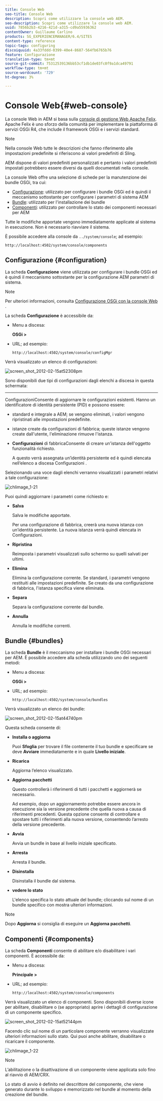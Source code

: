 ```yaml
---
title: Console Web
seo-title: Console Web
description: Scopri come utilizzare la console web AEM.
seo-description: Scopri come utilizzare la console web AEM.
uuid: 7856b2b3-4216-421d-a315-cd9a55936362
contentOwner: Guillaume Carlino
products: SG_EXPERIENCEMANAGER/6.4/SITES
content-type: reference
topic-tags: configuring
discoiquuid: 4a33fddd-0399-40e4-8687-564fb6765b76
feature: Configurazione
translation-type: tm+mt
source-git-commit: 75312539136bb53cf1db1de03fc0f9a1dca49791
workflow-type: tm+mt
source-wordcount: '729'
ht-degree: 3%

---
```



# Console Web{#web-console}

La console Web in AEM si basa sulla [console di gestione Web Apache Felix](https://felix.apache.org/documentation/subprojects/apache-felix-web-console.html). Apache Felix è uno sforzo della comunità per implementare la piattaforma di servizi OSGi R4, che include il framework OSGi e i servizi standard.

>[!NOTE]
>
>Nella console Web tutte le descrizioni che fanno riferimento alle impostazioni predefinite si riferiscono ai valori predefiniti di Sling.
>
>AEM dispone di valori predefiniti personalizzati e pertanto i valori predefiniti impostati potrebbero essere diversi da quelli documentati nella console.

La console Web offre una selezione di schede per la manutenzione dei bundle OSGi, tra cui:

* [Configurazione](#configuration): utilizzato per configurare i bundle OSGi ed è quindi il meccanismo sottostante per configurare i parametri di sistema AEM
* [Bundle](#bundles): utilizzato per l&#39;installazione dei bundle
* [Componenti](#components): utilizzato per controllare lo stato dei componenti necessari per AEM

Tutte le modifiche apportate vengono immediatamente applicate al sistema in esecuzione. Non è necessario riavviare il sistema.

È possibile accedere alla console da `../system/console`; ad esempio:

`http://localhost:4502/system/console/components`

## Configurazione {#configuration}

La scheda **Configurazione** viene utilizzata per configurare i bundle OSGi ed è quindi il meccanismo sottostante per la configurazione AEM parametri di sistema.

>[!NOTE]
>
>Per ulteriori informazioni, consulta [Configurazione OSGi con la console Web](/help/sites-deploying/configuring-osgi.md) .

La scheda **Configurazione** è accessibile da:

* Menu a discesa:

   **OSGi >**

* URL; ad esempio:

   `http://localhost:4502/system/console/configMgr`

Verrà visualizzato un elenco di configurazioni:

![screen_shot_2012-02-15at52308pm](assets/screen_shot_2012-02-15at52308pm.png)

Sono disponibili due tipi di configurazioni dagli elenchi a discesa in questa schermata:

* ****
ConfigurazioniConsente di aggiornare le configurazioni esistenti. Hanno un identificatore di identità persistente (PID) e possono essere:

   * standard e integrale a AEM; se vengono eliminati, i valori vengono ripristinati alle impostazioni predefinite.
   * istanze create da configurazioni di fabbrica; queste istanze vengono create dall&#39;utente, l&#39;eliminazione rimuove l&#39;istanza.

* **Configurazioni**
di fabbricaConsente di creare un&#39;istanza dell&#39;oggetto funzionalità richiesto.

   A questo verrà assegnata un’identità persistente ed è quindi elencata nell’elenco a discesa Configurazioni .

Selezionando una voce dagli elenchi verranno visualizzati i parametri relativi a tale configurazione:

![chlimage_1-21](assets/chlimage_1-21.png)

Puoi quindi aggiornare i parametri come richiesto e:

* **Salva**

   Salva le modifiche apportate.

   Per una configurazione di fabbrica, creerà una nuova istanza con un’identità persistente. La nuova istanza verrà quindi elencata in Configurazioni.

* **Ripristina**

   Reimposta i parametri visualizzati sullo schermo su quelli salvati per ultimi.

* **Elimina**

   Elimina la configurazione corrente. Se standard, i parametri vengono restituiti alle impostazioni predefinite. Se creato da una configurazione di fabbrica, l&#39;istanza specifica viene eliminata.

* **Separa**

   Separa la configurazione corrente dal bundle.

* **Annulla**

   Annulla le modifiche correnti.

## Bundle {#bundles}

La scheda **Bundle** è il meccanismo per installare i bundle OSGi necessari per AEM. È possibile accedere alla scheda utilizzando uno dei seguenti metodi:

* Menu a discesa:

   **OSGi >**

* URL; ad esempio:

   `http://localhost:4502/system/console/bundles`

Verrà visualizzato un elenco dei bundle:

![screen_shot_2012-02-15at44740pm](assets/screen_shot_2012-02-15at44740pm.png)

Questa scheda consente di:

* **Installa o aggiorna**

   Puoi **Sfoglia** per trovare il file contenente il tuo bundle e specificare se deve **Avviare** immediatamente e in quale **Livello iniziale**.

* **Ricarica**

   Aggiorna l’elenco visualizzato.

* **Aggiorna pacchetti**

   Questo controllerà i riferimenti di tutti i pacchetti e aggiornerà se necessario.

   Ad esempio, dopo un aggiornamento potrebbe essere ancora in esecuzione sia la versione precedente che quella nuova a causa di riferimenti precedenti. Questa opzione consente di controllare e spostare tutti i riferimenti alla nuova versione, consentendo l’arresto della versione precedente.

* **Avvia**

   Avvia un bundle in base al livello iniziale specificato.

* **Arresta**

   Arresta il bundle.

* **Disinstalla**

   Disinstalla il bundle dal sistema.

* **vedere lo stato**

   L&#39;elenco specifica lo stato attuale del bundle; cliccando sul nome di un bundle specifico con mostra ulteriori informazioni.

>[!NOTE]
>
>Dopo **Aggiorna** si consiglia di eseguire un **Aggiorna pacchetti**.

## Componenti {#components}

La scheda **Componenti** consente di abilitare e/o disabilitare i vari componenti. È accessibile da:

* Menu a discesa:

   **Principale >**

* URL; ad esempio:

   `http://localhost:4502/system/console/components`

Verrà visualizzato un elenco di componenti. Sono disponibili diverse icone per abilitare, disabilitare o (se appropriato) aprire i dettagli di configurazione di un componente specifico.

![screen_shot_2012-02-15at52144pm](assets/screen_shot_2012-02-15at52144pm.png)

Facendo clic sul nome di un particolare componente verranno visualizzate ulteriori informazioni sullo stato. Qui puoi anche abilitare, disabilitare o ricaricare il componente.

![chlimage_1-22](assets/chlimage_1-22.png)

>[!NOTE]
>
>L’abilitazione o la disattivazione di un componente viene applicata solo fino al riavvio di AEM/CRX.
>
>Lo stato di avvio è definito nel descrittore del componente, che viene generato durante lo sviluppo e memorizzato nel bundle al momento della creazione del bundle.


